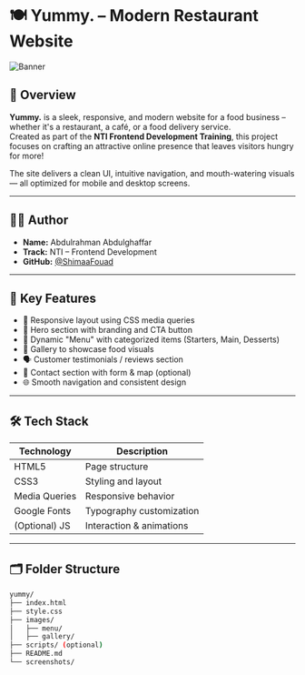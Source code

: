 # 🍽️ Yummy. – Modern Restaurant Website

![Banner](https://via.placeholder.com/1000x300?text=Yummy.+Restaurant+Website)

## 🧾 Overview

**Yummy.** is a sleek, responsive, and modern website for a food business – whether it's a restaurant, a café, or a food delivery service.  
Created as part of the **NTI Frontend Development Training**, this project focuses on crafting an attractive online presence that leaves visitors hungry for more!

The site delivers a clean UI, intuitive navigation, and mouth-watering visuals — all optimized for mobile and desktop screens.

---

## 👨‍🍳 Author

- **Name:** Abdulrahman Abdulghaffar  
- **Track:** NTI – Frontend Development  
- **GitHub:** [@ShimaaFouad](https://github.com/shimaaf0uad)

---

## 🎯 Key Features

- 🍕 Responsive layout using CSS media queries  
- 🍔 Hero section with branding and CTA button  
- 🥗 Dynamic "Menu" with categorized items (Starters, Main, Desserts)  
- 🧁 Gallery to showcase food visuals  
- 🗣 Customer testimonials / reviews section  
- 📍 Contact section with form & map (optional)  
- 🌐 Smooth navigation and consistent design

---

## 🛠 Tech Stack

| Technology | Description |
|------------|-------------|
| HTML5 | Page structure |
| CSS3 | Styling and layout |
| Media Queries | Responsive behavior |
| Google Fonts | Typography customization |
| (Optional) JS | Interaction & animations |

---

## 🗂 Folder Structure

```bash
yummy/
├── index.html
├── style.css
├── images/
│   ├── menu/
│   ├── gallery/
├── scripts/ (optional)
├── README.md
└── screenshots/
